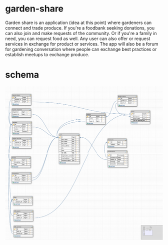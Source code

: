 # garden-share
Garden share is an application (idea at this point) where gardeners can connect and trade produce.  If you're a foodbank seeking donations, you can also join and make requests of the community.  Or if you're a family in need, you can request food as well.  Any user can also offer or request services in exchange for product or services.  The app will also be a forum for gardening conversation where people can exchange best practices or establish meetups to exchange produce.

# schema
![top of schema](/readme_images/top_of_schema_edited.png)
![bottom of schema](/readme_images/bottom_of_schema.png)
